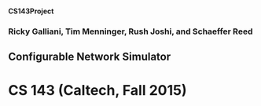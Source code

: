 #### CS143Project
### Ricky Galliani, Tim Menninger, Rush Joshi, and Schaeffer Reed
## Configurable Network Simulator 
# CS 143 (Caltech, Fall 2015)
